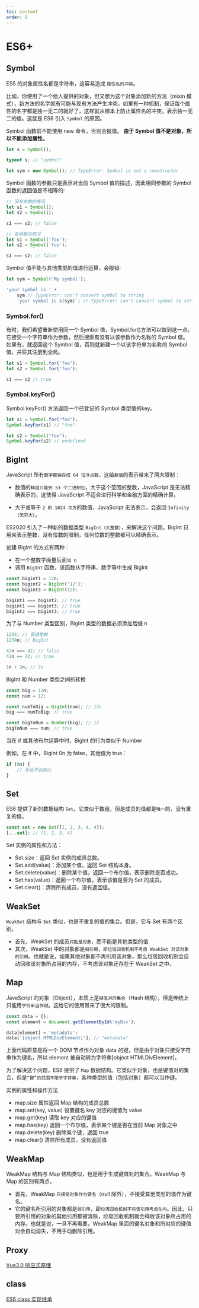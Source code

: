 ```yaml
---
toc: content
order: 8
---
```


# ES6+

## Symbol

ES5 的对象属性名都是字符串，这容易造成 `属性名的冲突`。

比如，你使用了一个他人提供的对象，但又想为这个对象添加新的方法（mixin 模式），新方法的名字就有可能与现有方法产生冲突。如果有一种机制，保证每个属性的名字都是独一无二的就好了，这样就从根本上防止属性名的冲突，表示独一无二的值。这就是 ES6 引入 `Symbol` 的原因。

Symbol 函数前不能使用 new 命令，否则会报错。 **由于 Symbol 值不是对象，所以不能添加属性。**

```js
let s = Symbol();

typeof s; // "symbol"

let sym = new Symbol(); // TypeError: Symbol is not a constructor
```

Symbol 函数的参数只是表示对当前 Symbol 值的描述，因此相同参数的 Symbol 函数的返回值是不相等的:

```js
// 没有参数的情况
let s1 = Symbol();
let s2 = Symbol();

s1 === s2; // false

// 有参数的情况
let s1 = Symbol('foo');
let s2 = Symbol('foo');

s1 === s2; // false
```

Symbol 值不能与其他类型的值进行运算，会报错:

```js
let sym = Symbol('My symbol');

'your symbol is ' +
    sym // TypeError: can't convert symbol to string
    `your symbol is ${sym}`; // TypeError: can't convert symbol to string
```

### Symbol.for()

有时，我们希望重新使用同一个 Symbol 值，Symbol.for()方法可以做到这一点。它接受一个字符串作为参数，然后搜索有没有以该参数作为名称的 Symbol 值。如果有，就返回这个 Symbol 值，否则就新建一个以该字符串为名称的 Symbol 值，并将其注册到全局。

```js
let s1 = Symbol.for('foo');
let s2 = Symbol.for('foo');

s1 === s2 // true
```

### Symbol.keyFor()

Symbol.keyFor() 方法返回一个已登记的 Symbol 类型值的key。

```js
let s1 = Symbol.for("foo");
Symbol.keyFor(s1) // "foo"

let s2 = Symbol("foo");
Symbol.keyFor(s2) // undefined
```

## BigInt

JavaScript 所有`数字都保存成 64 位浮点数`，这给`数值`的表示带来了两大限制：

-   数值的`精度只能到 53 个二进制位`，大于这个范围的整数，JavaScript 是无法精确表示的，这使得 JavaScript 不适合进行科学和金融方面的精确计算。

-   大于或等于 `2 的 1024 次方`的数值，JavaScript 无法表示，会返回 `Infinity（无穷大）`。

ES2020 引入了一种新的数据类型 `BigInt（大整数）`，来解决这个问题。BigInt 只用来表示整数，没有位数的限制，任何位数的整数都可以精确表示。

创建 BigInt 的方式有两种：

-   在一个整数字面量后面`加 n`
-   调用 `BigInt` 函数，该函数从字符串、数字等中生成 BigInt

```js
const bigint1 = 12n;
const bigint2 = BigInt('12');
const bigint3 = BigInt(12);

bigint1 === bigint2; // true
bigint1 === bigint3; // true
bigint2 === bigint3; // true
```

为了与 Number 类型区别，BigInt 类型的数据必须添加后缀 n

```js
1234; // 普通整数
1234n; // BigInt

42n === 42; // false
42n == 42; // true

1n + 2n; // 3n
```

BigInt 和 Number 类型之间的转换

```js
const big = 12n;
const num = 12;

const numToBig = BigInt(num); // 12n
big === numToBig; // true

const bigToNum = Number(big); // 12
bigToNum === num; // true
```

当在 if 或其他布尔运算中时，BigInt 的行为类似于 Number

例如，在 if 中，BigInt 0n 为 false，其他值为 true：

```js
if (0n) {
    // 永远不会执行
}
```

## Set

ES6 提供了新的数据结构 `Set`。它类似于数组，但是成员的值都是`唯一`的，没有重复的值。

```js
const set = new Set([1, 2, 3, 4, 4]);
[...set]; // [1, 2, 3, 4]
```

Set 实例的属性和方法：

-   Set.size：返回 Set 实例的成员总数。
-   Set.add(value)：添加某个值，返回 Set 结构本身。
-   Set.delete(value)：删除某个值，返回一个布尔值，表示删除是否成功。
-   Set.has(value)：返回一个布尔值，表示该值是否为 Set 的成员。
-   Set.clear()：清除所有成员，没有返回值。

## WeakSet

`WeakSet` 结构与 `Set` 类似，也是不重复的值的集合。但是，它与 Set 有两个区别。

-   首先，WeakSet 的成员`只能是对象`，而不能是其他类型的值
-   其次，WeakSet 中的对象都是`弱引用`，`即垃圾回收机制不考虑 WeakSet 对该对象的引用`。也就是说，如果其他对象都不再引用该对象，那么垃圾回收机制会自动回收该对象所占用的内存，不考虑该对象还存在于 WeakSet 之中。

## Map

JavaScript 的对象（Object），本质上是`键值对的集合`（Hash 结构），但是传统上只能用`字符串当作键`。这给它的使用带来了很大的限制。

```js
const data = {};
const element = document.getElementById('myDiv');

data[element] = 'metadata';
data['[object HTMLDivElement]']; // "metadata"
```

上面代码原意是将一个 DOM 节点作为对象 data 的键，但是由于对象只接受字符串作为键名，所以 element 被自动转为字符串[object HTMLDivElement]。

为了解决这个问题，ES6 提供了 `Map` 数据结构。它类似于对象，也是键值对的集合，但是`“键”的范围不限于字符串`，各种类型的值（包括对象）都可以当作键。

实例的属性和操作方法

-   map.size 属性返回 Map 结构的成员总数
-   map.set(key, value) 设置键名 key 对应的键值为 value
-   map.get(key) 读取 key 对应的键值
-   map.has(key) 返回一个布尔值，表示某个键是否在当前 Map 对象之中
-   map.delete(key) 删除某个键，返回 true
-   map.clear() 清除所有成员，没有返回值

## WeakMap

WeakMap 结构与 Map 结构类似，也是用于生成键值对的集合。WeakMap 与 Map 的区别有两点。

-   首先，WeakMap `只接受对象作为键名`（null 除外），不接受其他类型的值作为键名。
-   它的键名所引用的对象都是`弱引用`，即`垃圾回收机制不将该引用考虑在内`。因此，只要所引用的对象的其他引用都被清除，垃圾回收机制就会释放该对象所占用的内存。也就是说，一旦不再需要，WeakMap 里面的键名对象和所对应的键值对会自动消失，不用手动删除引用。

## Proxy

[Vue3.0 响应式原理](/frame/vue%20reactive#vue30-响应式原理)

## class

[ES6 class 实现继承](extends#class、extends-实现继承)

